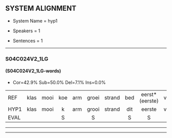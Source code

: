 
## SYSTEM ALIGNMENT

- System Name = hyp1

- Speakers = 1

- Sentences = 1

---

### S04C024V2_1LG

#### (S04C024V2_1LG-words)

- Cor=42.9%	Sub=50.0%	Del=7.1%	Ins=0.0%

|  |  |  |  |  |  |  |  |  |  |  |  |  |  |  |  |  |  |  |  |  |  |  |  |  |  |  |  |  |  |  |  |  |  |  |  |  |  |  |  |  |  |  |
|:--- |:---:|:---:|:---:|:---:|:---:|:---:|:---:|:---:|:---:|:---:|:---:|:---:|:---:|:---:|:---:|:---:|:---:|:---:|:---:|:---:|:---:|:---:|:---:|:---:|:---:|:---:|:---:|:---:|:---:|:---:|:---:|:---:|:---:|:---:|:---:|:---:|:---:|:---:|:---:|:---:|:---:|:---:|
| REF | klas | mooi | koe | arm | groei | strand | bed | eerst*(eerste) | voor | draai | * | * | sjaal | herfst | duur | straat | leeuw | clown | hoek | krant | hout | vriend | gauw | chips | groen | feest | reis | jas | huis | paard | vijf | muts | nieuw | kind | bang | oog | zacht | schoen | plas | neus | knoop | plank |
| HYP1 | klas | mooi | k | arm | grooi | strand | dit | eerste | voor | dr | s | sia | sal | herst | duur | straat | leeuw |  | klanhoek | krand | hat | vriend | gauw |  | chipgroen | feist | reis | jas |  | hes | pht | vef | mtnil | kind | bang | oog | zagt | schoon | plas | nuis | knoop | plank |
| EVAL |  |  | S |  | S |  | S | S |  | S | S | S | S | S |  |  |  | D | S | S | S |  |  | D | S | S |  |  | D | S | S | S | S |  |  |  | S | S |  | S |  |  |
---

---
